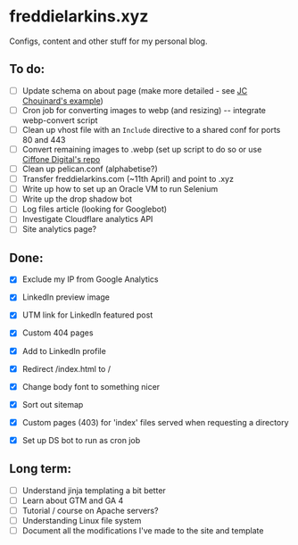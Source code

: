 # freddielarkins.xyz
Configs, content and other stuff for my personal blog.

## To do:
- [ ] Update schema on about page (make more detailed - see [JC Chouinard's  example](https://www.jcchouinard.com/about-jcchouinard/))
- [ ] Cron job for converting images to webp (and resizing) -- integrate webp-convert script
- [ ] Clean up vhost file with an `Include` directive to a shared conf for ports 80 and 443
- [ ] Convert remaining images to .webp (set up script to do so or use [Ciffone Digital's repo](https://github.com/Ciffone-Digital/webp_check/blob/main/webp_check.py)
- [ ] Clean up pelican.conf (alphabetise?)
- [ ] Transfer freddielarkins.com (~11th April) and point to .xyz
- [ ] Write up how to set up an Oracle VM to run Selenium
- [ ] Write up the drop shadow bot
- [ ] Log files article (looking for Googlebot)
- [ ] Investigate Cloudflare analytics API
- [ ] Site analytics page?

## Done:
- [x] Exclude my IP from Google Analytics
- [x] LinkedIn preview image
- [x] UTM link for LinkedIn featured post
- [x] Custom 404 pages
- [x] Add to LinkedIn profile
- [x] Redirect /index.html to /
- [x] Change body font to something nicer
- [x] Sort out sitemap
- [x] Custom pages (403) for 'index' files served when requesting a directory
- [x] Set up DS bot to run as cron job


## Long term:
- [ ] Understand jinja templating a bit better
- [ ] Learn about GTM and GA 4
- [ ] Tutorial / course on Apache servers?
- [ ] Understanding Linux file system
- [ ] Document all the modifications I've made to the site and template